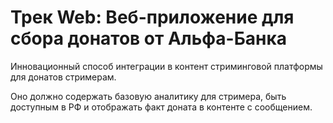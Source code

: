 # Трек Web: Веб-приложение для сбора донатов от Альфа-Банка

Инновационный способ интеграции в контент стриминговой платформы для донатов стримерам. 

Оно должно содержать базовую аналитику для стримера, быть доступным в РФ и отображать факт доната в контенте с сообщением. 
